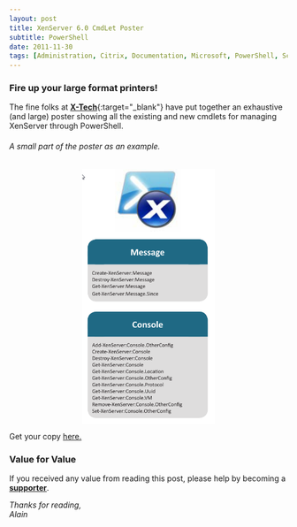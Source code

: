 ```yaml
---
layout: post
title: XenServer 6.0 CmdLet Poster
subtitle: PowerShell
date: 2011-11-30
tags: [Administration, Citrix, Documentation, Microsoft, PowerShell, Scripting, XenServer]
---
```

### Fire up your large format printers!

The fine folks at [**X-Tech**](https://www.acp.at/vdi){:target="_blank"} have put together an exhaustive (and large) poster showing all the existing and new cmdlets for managing XenServer through PowerShell.

###### A small part of the poster as an example. 
<img 
    style="display: block; 
           margin-left: auto;
           margin-right: auto;"
    src="/assets/docs/image-054.png" width="240" height="461" alt="image">

Get your copy [here.](/assets/docs/Citrix_XenServer_6.0_CmdLet_Poster.pdf)

### Value for Value
If you received any value from reading this post, please help by becoming a [**supporter**](https://www.paypal.com/donate?hosted_button_id=73HNLGA2SGLLU).

*Thanks for reading,*  
*Alain*